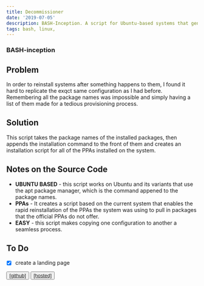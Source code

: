 ```yaml
---
title: Decommissioner
date: '2019-07-05'
description: BASH-Inception. A script for Ubuntu-based systems that generates installation scripts based on a system's currently installed packages and PPAs.
tags: bash, linux,
---
```


### BASH-inception


## Problem 
In order to reinstall systems after something happens to them, I found it hard to replicate the exqct same configuration as I had before. Remembering all the package names was impossible and simply having a list of them made for a tedious provisioning process. 

## Solution 
This script takes the package names of the installed packages, then appends the installation command to the front of them and creates an installation script for all of the 
PPAs installed on the system. 

## Notes on the Source Code
- **UBUNTU BASED** - this script works on Ubuntu and its variants that use the apt package manager, which is the command appened to the package names. 
- **PPAs** - It creates a script based on the current system that enables the rapid reinstallation of the PPAs the system was using to pull in packages 
that the official PPAs do not offer. 
- **EASY** - this script makes copying one configuration to another a seamless process. 

## To Do

- [x] create a landing page

<button className="nav-btn">
   <a href="https://github.com/Thomashighbaugh/decommisioner">
   [github]
   </a>
</button>
<button className="nav-btn">
 <a href="https://decommisioner.netlify.com/">
   [hosted]
   </a>
</button>
